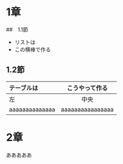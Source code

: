 # 1章

##　1.1節 

- リストは
- この横棒で作る

## 1.2節

| テーブルは | こうやって作る |
| :--- | :---: |
| 左 | 中央 |
| aaaaaaaaaaaaaa | aaaaaaaaaaaaaaaa |

# 2章

あああああ
